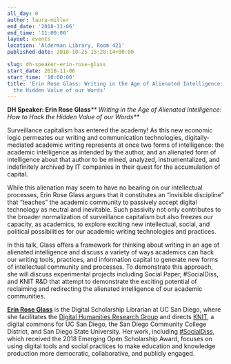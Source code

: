 ```yaml
---
all_day: 0
author: laura-miller
end_date: '2018-11-06'
end_time: '11:00:00'
layout: events
location: 'Alderman Library, Room 421'
published-date: 2018-10-25 15:28:14+00:00

slug: dh-speaker-erin-rose-glass
start_date: 2018-11-06
start_time: '10:00:00'
title: 'Erin Rose Glass: Writing in the Age of Alienated Intelligence: How to Hack
  the Hidden Value of our Words'
---
```


**DH Speaker: Erin Rose Glass**_**
Writing in the Age of Alienated Intelligence: How to Hack the Hidden Value of our Words**_

Surveillance capitalism has entered the academy! As this new economic logic permeates our writing and communication technologies, digitally-mediated academic writing represents at once two forms of intelligence: the academic intelligence as intended by the author, and an alienated form of intelligence about that author to be mined, analyzed, instrumentalized, and indefinitely archived by IT companies in their quest for the accumulation of capital.

While this alienation may seem to have no bearing on our intellectual processes, Erin Rose Glass argues that it constitutes an “invisible discipline” that “teaches” the academic community to passively accept digital technology as neutral and inevitable. Such passivity not only contributes to the broader normalization of surveillance capitalism but also freezes our capacity, as academics, to explore exciting new intellectual, social, and political possibilities for our academic writing technologies and practices.

In this talk, Glass offers a framework for thinking about writing in an age of alienated intelligence and discuss a variety of ways academics can hack our writing tools, practices, and information capital to generate new forms of intellectual community and processes. To demonstrate this approach, she will discuss experimental projects including Social Paper, #SocialDiss, and KNIT R&D that attempt to demonstrate the exciting potential of reclaiming and redirecting the alienated intelligence of our academic communities.

[**Erin Rose Glass**](http://www.erinroseglass.com/) is the Digital Scholarship Librarian at UC San Diego, where she facilitates the [Digital Humanities Research Group](https://knit.ucsd.edu/digital/) and directs [KNIT](https://knit.ucsd.edu/), a digital commons for UC San Diego, the San Diego Community College District, and San Diego State University. Her work, including [#SocialDiss](http://www.erinroseglass.com/socialdiss/), which received the 2018 Emerging Open Scholarship Award, focuses on using digital tools and social practices to make education and knowledge production more democratic, collaborative, and publicly engaged.
